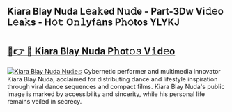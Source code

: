 ## Kiara Blay Nuda L𝚎a𝚔ed N𝚞𝚍e - Part-3Dw Vi𝚍𝚎o L𝚎a𝚔s - H𝚘𝚝 O𝚗𝚕yf𝚊ns P𝚑𝚘tos YLYKJ

# <h2><a href="http://kf1vf4.oniu.top/?m=Kiara+Blay+Nuda">🔗👉 🔴 Kiara Blay Nuda P𝚑ot𝚘𝚜 V𝚒d𝚎o</a></h2>

[![Kiara Blay Nuda Nu𝚍e𝚜](https://i.imgur.com/0qMVB7G.gif)](http://kf1vf4.oniu.top/?m=Kiara+Blay+Nuda)
Cybernetic performer and multimedia innovator Kiara Blay Nuda, acclaimed for distributing dance and lifestyle inspiration through viral dance sequences and compact films. Kiara Blay Nuda's public image is marked by accessibility and sincerity, while his personal life remains veiled in secrecy.  
